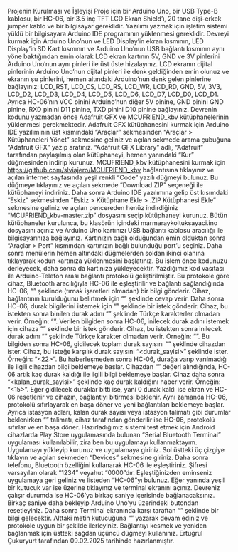 Projenin Kurulması ve İşleyişi
Proje için bir Arduino Uno, bir USB Type-B kablosu, bir HC-06, bir 3.5 inç TFT LCD Ekran Shield’ı, 20 tane dişi-erkek jumper kablo ve bir bilgisayar gereklidir.
Yazılımı yazmak için işletim sistemi yüklü bir bilgisayara Arduino IDE programının yüklenmesi gereklidir. 
Devreyi kurmak için Arduino Uno’nun ve LED Display’in ekran kısmının, LED Display’in SD Kart kısmının ve Arduino Uno’nun USB bağlantı kısmının aynı yöne baktığından emin olarak LCD ekran kartının 5V, GND ve 3V pinlerini Arduino Uno’nun aynı pinleri ile üst üste hizalayınız. LCD ekranın dijital pinlerinin Arduino Uno’nun dijital pinleri ile denk geldiğinden emin olunuz ve ekranın şu pinlerini, hemen altındaki Arduino’nun denk gelen pinlerine bağlayınız: LCD_RST, LCD_CS, LCD_RS, LCD_WR, LCD_RD, GND, 5V, 3V3, LCD_D2, LCD_D3, LCD_D4, LCD_D5, LCD_D6, LCD_D7, LCD_D0, LCD_D1. Ayrıca HC-06’nın VCC pinini Arduino’nun diğer 5V pinine, GND pinini GND pinine, RXD pinini D11 pinine, TXD pinini D10 pinine bağlayınız.
Devrenin kodunu yazmadan önce Adafruit GFX ve MCUFRIEND_kbv kütüphanelerinin yüklenmesi gerekmektedir. Adafruit GFX kütüphanesini kurmak için Arduino IDE yazılımının üst kısmındaki “Araçlar” sekmesinden “Araçlar > Kütüphaneleri Yönet” sekmesine geliniz ve açılan sekmede arama çubuğuna “Adafruit GFX” yazıp aratınız. “Adafruit GFX Library” adlı, “Adafruit” tarafından paylaşılmış olan kütüphaneyi, hemen yanındaki “Kur” düğmesinden indirip kurunuz. MCUFRIEND_kbv kütüphanesini kurmak için https://github.com/slviajero/MCUFRIEND_kbv bağlantısına tıklayınız ve açılan internet sayfasında yeşil renkli “Code” yazılı düğmeyi bulunuz. Bu düğmeye tıklayınız ve açılan sekmede “Download ZIP” seçeneği ile kütüphaneyi indiriniz. Daha sonra Arduino IDE yazılımına gelip üst kısımdaki “Eskiz” sekmesinden “Eskiz > Kütüphane Ekle > .ZIP Kütüphanesi Ekle” sekmesine geliniz ve açılan pencereden henüz indirdiğiniz “MCUFRIEND_kbv-master.zip” dosyasını seçip kütüphaneyi kurunuz. Bütün kütüphaneler kurulunca, bu klasörün içindeki marmaraykoltuksayaci.ino dosyasını açınız ve Arduino Uno kartınızı USB bağlantı kablosu aracılığı ile bilgisayarınıza bağlayınız. Kartınızın bağlı olduğundan emin olduktan sonra “Araçlar > Port” kısmından kartınızın bağlı bulunduğu port’u seçiniz. Daha sonra menülerin hemen altındaki düğmelerden soldan ikinci olanına tıklayarak kodun kartınıza yüklenmesini başlatınız. Bu işlem önce kodunuzu derleyecek, daha sonra da kartınıza yükleyecektir.
Yazdığımız kod vasıtası ile Arduino-Telefon arası bağlantı protokolü geliştirilmiştir. Bu protokole göre cihaz, Bluetooth aracılığıyla HC-06 ile eşleştirilir ve bağlantı sağlandığında HC-06, “<STATUS INIT>” şeklinde (tırnak işaretleri olmadan) bir bilgi gönderir. Cihaz, bağlantının kurulduğunu belirtmek için “<STATUS OK>” şeklinde cevap verir. Daha sonra HC-06, durak bilgilerini istemek için “<GET BOARDINGSTATIONNAME>” şeklinde bir istek gönderir. Cihaz, bu istekten sonra binilen durak adını “<durakadi>” şeklinde Türkçe karakterler olmadan verir. Örneğin: “<Kucukyali>”. Verilen bilgiden sonra HC-06, inilecek durak adını istemek için cihaza “<GET ARRIVALSTATIONNAME>” seklinde bir istek gönderir. Cihaz, bu istekten sonra inilecek durak adını “<durakadi>” şeklinde Türkçe karakter olmadan verir. Örneğin: “<Halkali>”. Bu bilgiden sonra HC-06, gidilecek toplam durak sayısını “<GET STATIONCOUNT>” şeklinde cihazdan ister. Cihaz, bu isteğe karşılık durak sayısını “<durak_sayisi>” şeklinde ister. Örneğin: “<22>”. Bu haberleşmeden sonra HC-06, durağa varıp varılmadığı ile ilgili cihazdan bilgi beklemeye başlar. Cihazdan “<STATION>” değeri alındığında, HC-06 artık kaç durak kaldığı ile ilgili bilgi beklemeye başlar. Cihaz daha sonra “<kalan_durak_sayisi>” şeklinde kaç durak kaldığını haber verir. Örneğin: “<15>”. Eğer gidilecek duraklar bitti ise, yani 0 durak kaldı ise ekran ve HC-06 resetlenir ve cihazın, bağlantıyı bitirmesi beklenir. Aynı zamanda HC-06, protokolü sıfırlayarak en başa döner ve yeni bağlantıları beklemeye başlar. Ayrıca istasyon adları, kalan durak sayısı veya istasyon talimatı gibi durumlar beklenirken “<STATUS OK>” talimatı, cihaz tarafından gönderilir ise HC-06, protokolü sıfırlar ve en başa döner.
Hazırladığımız sistemi test etmek için Android cihazlarda Play Store uygulamasında bulunan “Serial Bluetooth Terminal” uygulaması kullanılabilir, zira ben bu uygulamayı kullanmaktayım. Uygulamayı yükleyip kurunuz ve uygulamaya giriniz. Sol üstteki üç çizgiye tıklayın ve açılan sekmeden “Devices” sekmesine giriniz. Daha sonra telefonu, Bluetooth özelliğini kullanarak HC-06 ile eşleştiriniz. Şifresi varsayılan olarak “1234” veyahut “0000”dır. Eşleştiğinizden eminseniz uygulamaya geri geliniz ve listeden “HC-06”yı bulunuz. Eğer yanında yeşil bir kutucuk var ise üzerine tıklayınız ve terminal ekranını açınız. Devreniz çalışır durumda ise HC-06’ya birkaç saniye içerisinde bağlanacaksınız. Birkaç saniye daha bekleyip Arduino Uno’yu üzerindeki butondan resetleyiniz. Daha sonra Terminal ekranında karşı taraftan “<STATUS INIT>” şeklinde bir bilgi gelecektir. Alttaki metin kutucuğuna “<STATUS OK>” yazarak devam ediniz ve protokole uygun bir şekilde ilerleyiniz. Bağlantıyı kesmek ve yeniden bağlanmak için üstteki sağdan üçüncü düğmeyi kullanınız.
Ertuğrul Çukuryurt tarafından 09.02.2025 tarihinde hazırlanmıştır.
